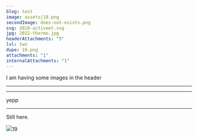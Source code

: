 ```yaml
---
blog: test
image: assets/18.png
secondImage: does-not-exists.png
svg: 2018-activeet.svg
jpg: 2022-thermo.jpg
headerAttachments: "5"
lvl: two
dupe: 18.png
attachments: "1"
internalAttachments: "1"
---
```

I am having some images in the header

---
---
yepp

---
Still here.

![](18.png)19